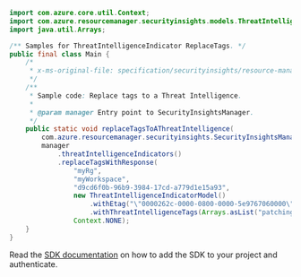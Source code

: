 ```java
import com.azure.core.util.Context;
import com.azure.resourcemanager.securityinsights.models.ThreatIntelligenceIndicatorModel;
import java.util.Arrays;

/** Samples for ThreatIntelligenceIndicator ReplaceTags. */
public final class Main {
    /*
     * x-ms-original-file: specification/securityinsights/resource-manager/Microsoft.SecurityInsights/preview/2022-01-01-preview/examples/threatintelligence/ReplaceTagsThreatIntelligence.json
     */
    /**
     * Sample code: Replace tags to a Threat Intelligence.
     *
     * @param manager Entry point to SecurityInsightsManager.
     */
    public static void replaceTagsToAThreatIntelligence(
        com.azure.resourcemanager.securityinsights.SecurityInsightsManager manager) {
        manager
            .threatIntelligenceIndicators()
            .replaceTagsWithResponse(
                "myRg",
                "myWorkspace",
                "d9cd6f0b-96b9-3984-17cd-a779d1e15a93",
                new ThreatIntelligenceIndicatorModel()
                    .withEtag("\"0000262c-0000-0800-0000-5e9767060000\"")
                    .withThreatIntelligenceTags(Arrays.asList("patching tags")),
                Context.NONE);
    }
}
```

Read the [SDK documentation](https://github.com/Azure/azure-sdk-for-java/blob/azure-resourcemanager-securityinsights_1.0.0-beta.3/sdk/securityinsights/azure-resourcemanager-securityinsights/README.md) on how to add the SDK to your project and authenticate.
